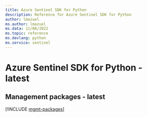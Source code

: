```yaml
---
title: Azure Sentinel SDK for Python
description: Reference for Azure Sentinel SDK for Python
author: lmazuel
ms.author: lmazuel
ms.data: 11/08/2022
ms.topic: reference
ms.devlang: python
ms.service: sentinel
---
```

# Azure Sentinel SDK for Python - latest

## Management packages - latest
[!INCLUDE [mgmt-packages](sentinel-mgmt-index.md)]

